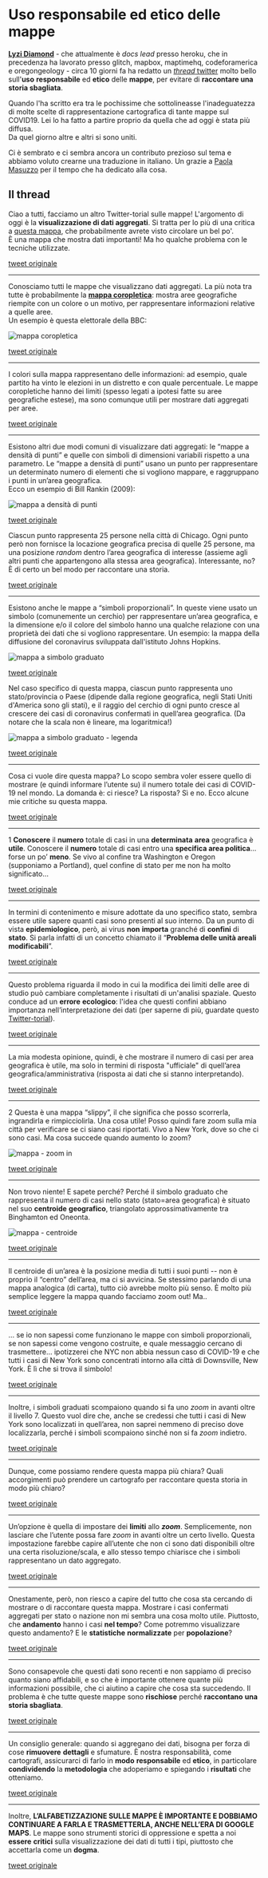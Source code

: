 # Uso responsabile ed etico delle mappe

[**Lyzi Diamond**](https://twitter.com/lyzidiamond) - che attualmente è *docs lead* presso heroku, che in precedenza ha lavorato presso glitch, mapbox, maptimehq, codeforamerica e oregongeology - circa 10 giorni fa ha redatto un [*thread* twitter](https://twitter.com/lyzidiamond/status/1238556851643518981) molto bello sull'**uso** **responsabile** ed **etico** delle **mappe**, per evitare di **raccontare una storia sbagliata**.

Quando l'ha scritto era tra le pochissime che sottolineasse l'inadeguatezza di molte scelte di rappresentazione cartografica di tante mappe sul COVID19. Lei lo ha fatto a partire proprio da quella che ad oggi è stata più diffusa.
<br>Da quel giorno altre e altri si sono uniti.

Ci è sembrato e ci sembra ancora un contributo prezioso sul tema e abbiamo voluto crearne una traduzione in italiano. Un grazie a [Paola Masuzzo](https://twitter.com/pcmasuzzo) per il tempo che ha dedicato alla cosa.

## Il thread

Ciao a tutti, facciamo un altro Twitter-torial sulle mappe!
L'argomento di oggi è la **visualizzazione di dati aggregati**. Si tratta per lo più di una critica a [questa mappa](https://www.arcgis.com/apps/opsdashboard/index.html#/bda7594740fd40299423467b48e9ecf6), che probabilmente avrete visto circolare un bel po'.<br>
È una mappa che mostra dati importanti! Ma ho qualche problema con le tecniche utilizzate.

[tweet originale](https://twitter.com/lyzidiamond/status/1238556851643518981)

---

Conosciamo tutti le mappe che visualizzano dati aggregati. La più nota tra tutte è probabilmente la [**mappa coropletica**](https://www.wikiwand.com/it/Mappa_coropletica): mostra aree geografiche riempite con un colore o un motivo, per rappresentare informazioni relative a quelle aree.<br>
Un esempio è questa elettorale della BBC:


![mappa coropletica](imgs/coropleta.jpg)

[tweet originale](https://twitter.com/lyzidiamond/status/1238556851643518981)

---

I colori sulla mappa rappresentano delle informazioni: ad esempio, quale partito ha vinto le elezioni in un distretto e con quale percentuale. Le mappe coropletiche hanno dei limiti (spesso legati a ipotesi fatte su aree geografiche estese), ma sono comunque utili per mostrare dati aggregati per aree.

[tweet originale](https://twitter.com/lyzidiamond/status/1238559830828253186)

---

Esistono altri due modi comuni di visualizzare dati aggregati: le “mappe a densità di punti”  e quelle con simboli di dimensioni variabili rispetto a una parametro. Le “mappe a densità di punti” usano un punto per rappresentare un determinato numero di elementi che si vogliono mappare, e raggruppano i punti in un’area geografica.
<br>Ecco un esempio di Bill Rankin (2009):


![mappa a densità di punti](imgs/dotDensity.jpg)

[tweet originale](https://twitter.com/lyzidiamond/status/1238560988619816963)

Ciascun punto rappresenta 25 persone nella città di Chicago. Ogni punto però non fornisce la locazione geografica precisa di quelle 25 persone, ma una posizione *random* dentro l’area geografica di interesse (assieme agli altri punti che appartengono alla stessa area geografica). Interessante, no? È di certo un bel modo per raccontare una storia.

[tweet originale](https://twitter.com/lyzidiamond/status/1238561449351557122)

---

Esistono anche le mappe a “simboli proporzionali”. In queste viene usato un simbolo (comunemente un cerchio) per rappresentare un’area geografica, e la dimensione e/o il colore del simbolo hanno una qualche relazione con una proprietà dei dati che si vogliono rappresentare. Un esempio: la mappa della diffusione del coronavirus sviluppata dall'istituto Johns Hopkins.

![mappa a simbolo graduato](imgs/graduatedSymbol.jpg)

[tweet originale](https://twitter.com/lyzidiamond/status/1238562354239078401)

Nel caso specifico di questa mappa, ciascun punto rappresenta uno stato/provincia o Paese (dipende dalla regione geografica, negli Stati Uniti d'America sono gli stati), e il raggio del cerchio di ogni punto cresce al crescere dei casi di coronavirus confermati in quell’area geografica. (Da notare che la scala non è lineare, ma logaritmica!)

![mappa a simbolo graduato - legenda](imgs/graduatedSymbolLegend.jpg)

[tweet originale](https://twitter.com/lyzidiamond/status/1238563186707697664)

---

Cosa ci vuole dire questa mappa? Lo scopo sembra voler essere quello di mostrare (e quindi informare l’utente su) il numero totale dei casi di COVID-19 nel mondo. La domanda è: ci riesce? La risposta? Sì e no. Ecco alcune mie critiche su questa mappa.

[tweet originale](https://twitter.com/lyzidiamond/status/1238563754922643458)

---

1 **Conoscere** il **numero** totale di casi in una **determinata** **area** geografica è **utile**. Conoscere il **numero** totale di casi entro una **specifica area politica**… forse un po’ **meno**. Se vivo al confine tra Washington e Oregon (supponiamo a Portland), quel confine di stato per me non ha molto significato…

[tweet originale](https://twitter.com/lyzidiamond/status/1238564009672085510)

---

In termini di contenimento e misure adottate da uno specifico stato, sembra essere utile sapere quanti casi sono presenti al suo interno. Da un punto di vista **epidemiologico**, però, ai virus **non** **importa** granché di **confini** di **stato**. Si parla infatti di un concetto chiamato il “**Problema  delle  unità areali modificabili**”.

[tweet originale](https://twitter.com/lyzidiamond/status/1238564199128879105)

---

Questo problema riguarda il modo in cui la modifica dei limiti delle aree di studio può cambiare completamente i risultati di un'analisi spaziale. Questo conduce ad un **errore** **ecologico**: l'idea che questi confini abbiano importanza nell’interpretazione dei dati (per saperne di più, guardate questo [Twitter-torial](https://twitter.com/lyzidiamond/status/1069342932249899008)).

[tweet originale](https://twitter.com/lyzidiamond/status/1238564846574145536)

---

La mia modesta opinione, quindi, è che mostrare il numero di casi per area geografica è utile, ma solo in termini di risposta "ufficiale" di quell’area geografica/amministrativa (risposta ai dati che si stanno interpretando).

[tweet originale](https://twitter.com/lyzidiamond/status/1238565387647754241)

---

2 Questa è una mappa “slippy”, il che significa che posso scorrerla, ingrandirla e rimpicciolirla. Una cosa utile! Posso quindi fare zoom sulla mia città per verificare se ci siano casi riportati. Vivo a New York, dove so che ci sono casi. Ma cosa succede quando aumento lo zoom?


![mappa - zoom in](imgs/mappaZoom.jpg)

[tweet originale](https://twitter.com/lyzidiamond/status/1238565819916922880)

---

Non trovo niente! E sapete perché? Perché il simbolo graduato che rappresenta il numero di casi nello stato (stato=area geografica) è situato nel suo **centroide** **geografico**, triangolato approssimativamente tra Binghamton ed Oneonta.

![mappa - centroide](imgs/centroide.jpg)

[tweet originale](https://twitter.com/lyzidiamond/status/1238566350383169541)

---

Il centroide di un’area è la posizione media di tutti i suoi punti -- non è proprio il “centro” dell’area, ma ci si avvicina. Se stessimo parlando di una mappa analogica (di carta), tutto ciò avrebbe molto più senso. È molto più semplice leggere la mappa quando facciamo zoom out! Ma..

[tweet originale](https://twitter.com/lyzidiamond/status/1238566716034232320)

---

… se io non sapessi come funzionano le mappe con simboli proporzionali, se non sapessi come vengono costruite, e quale messaggio cercano di trasmettere… ipotizzerei che NYC non abbia nessun caso di COVID-19 e che tutti i casi di New York sono concentrati intorno alla città di Downsville, New York. È lì che si trova il simbolo!

[tweet originale](https://twitter.com/lyzidiamond/status/1238567073732866048)

---

Inoltre, i simboli graduati scompaiono quando si fa uno *zoom* in avanti oltre il livello 7. Questo vuol dire che, anche se credessi che tutti i casi di New York sono localizzati in quell’area,  non saprei nemmeno di preciso dove localizzarla, perché i simboli scompaiono sinché non si fa *zoom* indietro.

[tweet originale](https://twitter.com/lyzidiamond/status/1238567378461622273)

---

Dunque, come possiamo rendere questa mappa più chiara? Quali accorgimenti può prendere un cartografo per raccontare questa storia in modo più chiaro?

[tweet originale](https://twitter.com/lyzidiamond/status/1238567667935690752)

---

Un’opzione è quella di impostare dei **limiti** allo ***zoom***. Semplicemente, non lasciare che l’utente possa fare *zoom* in avanti oltre un certo livello. Questa impostazione farebbe capire all’utente che non ci sono dati disponibili oltre una certa risoluzione/scala, e allo stesso tempo chiarisce che i simboli rappresentano un dato aggregato.

[tweet originale](https://twitter.com/lyzidiamond/status/1238567978691702784)

---

Onestamente, però, non riesco a capire del tutto che cosa sta cercando di mostrare o di raccontare questa mappa. Mostrare i casi confermati aggregati per stato o nazione non mi sembra una cosa molto utile. Piuttosto, che **andamento** hanno i casi **nel tempo**? Come potremmo visualizzare questo andamento? E le **statistiche** **normalizzate** per **popolazione**?

[tweet originale](https://twitter.com/lyzidiamond/status/1238568410239377409)

---

Sono consapevole che questi dati sono recenti e non sappiamo di preciso quanto siano affidabili, e so che è importante ottenere quante più informazioni possibile, che ci aiutino a capire che cosa sta succedendo. Il problema è che tutte queste mappe sono **rischiose** perché **raccontano** **una storia sbagliata**.

[tweet originale](https://twitter.com/lyzidiamond/status/1238568692050464768)

---

Un consiglio generale: quando si aggregano dei dati, bisogna per forza di cose **rimuovere** **dettagli** e sfumature.
È nostra responsabilità, come cartografi, assicurarci di farlo in **modo** **responsabile** ed **etico**, in particolare **condividendo** la **metodologia** che adoperiamo e spiegando i **risultati** che otteniamo.

[tweet originale](https://twitter.com/lyzidiamond/status/1238569235711959051)

---

Inoltre, **L’ALFABETIZZAZIONE SULLE MAPPE È IMPORTANTE E DOBBIAMO CONTINUARE A FARLA E TRASMETTERLA, ANCHE NELL’ERA DI GOOGLE MAPS**.
Le mappe sono strumenti storici di oppressione e spetta a noi **essere** **critici** sulla visualizzazione dei dati di tutti i tipi, piuttosto che accettarla come un **dogma**.

[tweet originale](https://twitter.com/lyzidiamond/status/1238569653770780673)

